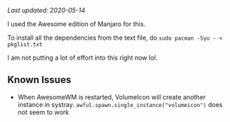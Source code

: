 *Last updated: 2020-05-14*


I used the Awesome edition of Manjaro for this.

To install all the dependencies from the text file, do 
`sudo pacman -Syu - < pkglist.txt`

I am not putting a lot of effort into this right now lol.

## Known Issues
* When AwesomeWM is restarted, VolumeIcon will create another instance in systray. `awful.spawn.single_instance("volumeicon")` does not seem to work
